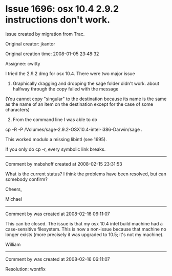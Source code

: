 # Issue 1696: osx 10.4 2.9.2 instructions don't work.

Issue created by migration from Trac.

Original creator: jkantor

Original creation time: 2008-01-05 23:48:32

Assignee: cwitty

I tried the 2.9.2 dmg for osx 10.4. There were two major issue

1. Graphically dragging and dropping the sage folder didn't work. about halfway through the copy 
   failed with the message 

(You cannot copy "singular" to the destination because its name is the 
same as the name of an item on the destination except for the case of 
some characters) 

2. From the command line I was able to do 

cp -R -P /Volumes/sage-2.9.2-OSX10.4-intel-i386-Darwin/sage . 

This worked modulo a missing libintl (see 1695).

If you only do cp -r, every symbolic link breaks.


---

Comment by mabshoff created at 2008-02-15 23:31:53

What is the current status? I think the problems have been resolved, but can somebody confirm?

Cheers,

Michael


---

Comment by was created at 2008-02-16 06:11:07

This can be closed.  The issue is that my osx 10.4 intel build machine had a case-sensitive filesystem.  This is now a non-issue because that machine no longer exists (more precisely it was upgraded to 10.5; it's not my machine).  

William


---

Comment by was created at 2008-02-16 06:11:07

Resolution: wontfix

